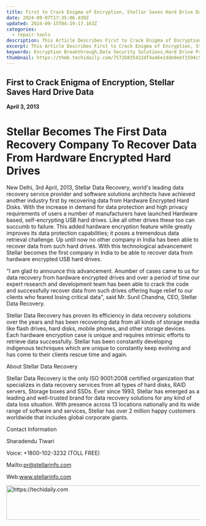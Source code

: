 ```yaml
---
title: First to Crack Enigma of Encryption, Stellar Saves Hard Drive Data
date: 2024-09-07T17:35:06.830Z
updated: 2024-09-15T04:19:17.163Z
categories:
  - repair-tools
description: This Article Describes First to Crack Enigma of Encryption, Stellar Saves Hard Drive Data
excerpt: This Article Describes First to Crack Enigma of Encryption, Stellar Saves Hard Drive Data
keywords: Encryption Breakthrough,Data Security Solutions,Hard Drive Protection,Stellar Encryption Systems,Enigma of Data Security,Data Encryption Innovations,Hard Drive Backup Methods
thumbnail: https://thmb.techidaily.com/7572b835422df4a46e1dde0ebf1594c94500d035cdbdf693fb3fdb8a7d6301cc.jpg
---
```


## First to Crack Enigma of Encryption, Stellar Saves Hard Drive Data

**April 3, 2013**

# **Stellar Becomes The First Data Recovery Company To Recover Data From Hardware Encrypted Hard Drives**

New Delhi, 3rd April, 2013, Stellar Data Recovery, world's leading data recovery service provider and software solutions architects have achieved another industry first by recovering data from Hardware Encrypted Hard Disks. With the increase in demand for data protection and high privacy requirements of users a number of manufacturers have launched Hardware based, self-encrypting USB hard drives. Like all other drives these too can succumb to failure. This added hardware encryption feature while greatly improves its data protection capabilities; it poses a tremendous data retrieval challenge. Up until now no other company in India has been able to recover data from such hard drives. With this technological advancement Stellar becomes the first company in India to be able to recover data from hardware encrypted USB hard drives.

 "I am glad to announce this advancement. Anumber of cases came to us for data recovery from hardware encrypted drives and over a period of time our expert research and development team has been able to crack the code and successfully recover data from such drives offering huge relief to our clients who feared losing critical data", said Mr. Sunil Chandna, CEO, Stellar Data Recovery.

 Stellar Data Recovery has proven its efficiency in data recovery solutions over the years and has been recovering data from all kinds of storage media like flash drives, hard disks, mobile phones, and other storage devices. Each hardware encryption case is unique and requires intrinsic efforts to retrieve data successfully. Stellar has been constantly developing indigenous techniques which are unique to constantly keep evolving and has come to their clients rescue time and again.

About Stellar Data Recovery

 Stellar Data Recovery is the only ISO 9001:2008 certified organization that specializes in data recovery services from all types of hard disks, RAID servers, Storage boxes and SSDs. Ever since 1993, Stellar has emerged as a leading and well-trusted brand for data recovery solutions for any kind of data loss situation. With presence across 13 locations nationally and its wide range of software and services, Stellar has over 2 million happy customers worldwide that includes global corporate giants.

Contact Information

Sharadendu Tiwari

Voice: +1800-102-3232 (TOLL FREE)

 Mailto:pr@stellarinfo.com

 Web:www.stellarinfo.com

<ins class="adsbygoogle"
     style="display:block"
     data-ad-format="autorelaxed"
     data-ad-client="ca-pub-7571918770474297"
     data-ad-slot="1223367746"></ins>

<ins class="adsbygoogle"
     style="display:block"
     data-ad-client="ca-pub-7571918770474297"
     data-ad-slot="8358498916"
     data-ad-format="auto"
     data-full-width-responsive="true"></ins>



<!-- affiliate ads begin -->
<a href="https://appsumo.8odi.net/c/5597632/2132161/7443" target="_top" id="2132161">
  <img src="//a.impactradius-go.com/display-ad/7443-2132161" border="0" alt="https://techidaily.com" width="728" height="90"/>
</a>
<img height="0" width="0" src="https://appsumo.8odi.net/i/5597632/2132161/7443" style="position:absolute;visibility:hidden;" border="0" />
<!-- affiliate ads end -->

